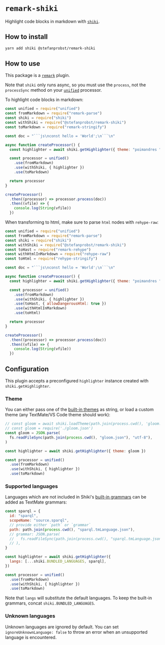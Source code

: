 # `remark-shiki`

Highlight code blocks in markdown with
[`shiki`](https://github.com/shikijs/shiki).

## How to install

```sh
yarn add shiki @stefanprobst/remark-shiki
```

## How to use

This package is a [`remark`](https://github.com/remarkjs/remark) plugin.

Note that `shiki` only runs async, so you must use the `process`, not the
`processSync` method on your [`unified`](https://github.com/unifiedjs/unified)
processor.

To highlight code blocks in markdown:

````js
const unified = require("unified")
const fromMarkdown = require("remark-parse")
const shiki = require("shiki")
const withShiki = require("@stefanprobst/remark-shiki")
const toMarkdown = require("remark-stringify")

const doc = "```js\nconst hello = 'World';\n```\n"

async function createProcessor() {
  const highlighter = await shiki.getHighlighter({ theme: "poimandres " })

  const processor = unified()
    .use(fromMarkdown)
    .use(withShiki, { highlighter })
    .use(toMarkdown)

  return processor
}

createProcessor()
  .then((processor) => processor.process(doc))
  .then((vfile) => {
    console.log(String(vfile))
  })
````

When transforming to html, make sure to parse `html` nodes with `rehype-raw`:

````js
const unified = require("unified")
const fromMarkdown = require("remark-parse")
const shiki = require("shiki")
const withShiki = require("@stefanprobst/remark-shiki")
const toHast = require("remark-rehype")
const withHtmlInMarkdown = require("rehype-raw")
const toHtml = require("rehype-stringify")

const doc = "```js\nconst hello = 'World';\n```\n"

async function createProcessor() {
  const highlighter = await shiki.getHighlighter({ theme: "poimandres " })

  const processor = unified()
    .use(fromMarkdown)
    .use(withShiki, { highlighter })
    .use(toHast, { allowDangerousHtml: true })
    .use(withHtmlInMarkdown)
    .use(toHtml)

  return processor
}

createProcessor()
  .then((processor) => processor.process(doc))
  .then((vfile) => {
    console.log(String(vfile))
  })
````

## Configuration

This plugin accepts a preconfigured `highlighter` instance created with
`shiki.getHighlighter`.

### Theme

You can either pass one of the
[built-in themes](https://github.com/shikijs/shiki/blob/master/docs/themes.md#all-themes)
as string, or load a custom theme (any TextMate/VS Code theme should work):

```js
// const gloom = await shiki.loadTheme(path.join(process.cwd(), 'gloom.json'))
// const gloom = require('./gloom.json')
const gloom = JSON.parse(
  fs.readFileSync(path.join(process.cwd(), "gloom.json"), "utf-8"),
)

const highlighter = await shiki.getHighlighter({ theme: gloom })

const processor = unified()
  .use(fromMarkdown)
  .use(withShiki, { highlighter })
  .use(toMarkdown)
```

### Supported languages

Languages which are not included in Shiki's
[built-in grammars](https://github.com/shikijs/shiki/blob/master/docs/languages.md#all-languages)
can be added as TextMate grammars:

```js
const sparql = {
  id: "sparql",
  scopeName: "source.sparql",
  // provide either `path` or `grammar`
  path: path.join(process.cwd(), "sparql.tmLanguage.json"),
  // grammar: JSON.parse(
  //   fs.readFileSync(path.join(process.cwd(), "sparql.tmLanguage.json")),
  // ),
}

const highlighter = await shiki.getHighlighter({
  langs: [...shiki.BUNDLED_LANGUAGES, sparql],
})

const processor = unified()
  .use(fromMarkdown)
  .use(withShiki, { highlighter })
  .use(toMarkdown)
```

Note that `langs` will substitute the default languages. To keep the built-in
grammars, concat `shiki.BUNDLED_LANGUAGES`.

### Unknown languages

Unknown languages are ignored by default. You can set
`ignoreUnknownLanguage: false` to throw an error when an unsupported language is
encountered.

